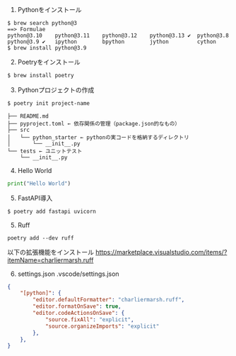 1. Pythonをインストール
```
$ brew search python@3
==> Formulae
python@3.10    python@3.11    python@3.12    python@3.13 ✔  python@3.8     python@3.9 ✔   ipython        bpython        jython         cython
$ brew install python@3.9
```

2. Poetryをインストール
```bash
$ brew install poetry
```

3. Pythonプロジェクトの作成
```bash
$ poetry init project-name
```
```
├── README.md
├── pyproject.toml ← 依存関係の管理（package.json的なもの）
├── src
│   └── python_starter ← pythonの実コードを格納するディレクトリ 
│       └── __init__.py
└── tests ← ユニットテスト
    └── __init__.py
```

4. Hello World
```src/python_starter/main.py
print("Hello World")
```

5. FastAPI導入
```bash
$ poetry add fastapi uvicorn
```

5. Ruff
```
poetry add --dev ruff
```
以下の拡張機能をインストール
https://marketplace.visualstudio.com/items/?itemName=charliermarsh.ruff

6. settings.json
.vscode/settings.json
```json
{
    "[python]": {
        "editor.defaultFormatter": "charliermarsh.ruff",
        "editor.formatOnSave": true,
        "editor.codeActionsOnSave": {
            "source.fixAll": "explicit",
            "source.organizeImports": "explicit"
        },
    },
} 
```
